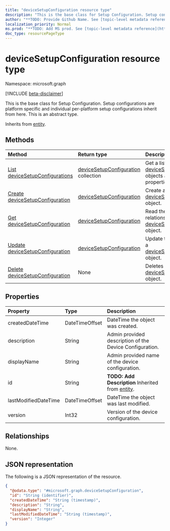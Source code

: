 ```yaml
---
title: "deviceSetupConfiguration resource type"
description: "This is the base class for Setup Configuration. Setup configurations are platform specific and individual per-platform setup configurations inherit from here."
author: "**TODO: Provide Github Name. See [topic-level metadata reference](https://msgo.azurewebsites.net/add/document/guidelines/metadata.html#topic-level-metadata)**"
localization_priority: Normal
ms.prod: "**TODO: Add MS prod. See [topic-level metadata reference](https://msgo.azurewebsites.net/add/document/guidelines/metadata.html#topic-level-metadata)**"
doc_type: resourcePageType
---
```


# deviceSetupConfiguration resource type

Namespace: microsoft.graph

[!INCLUDE [beta-disclaimer](../../includes/beta-disclaimer.md)]

This is the base class for Setup Configuration. Setup configurations are platform specific and individual per-platform setup configurations inherit from here.
This is an abstract type.


Inherits from [entity](../resources/entity.md).

## Methods
|Method|Return type|Description|
|:---|:---|:---|
|[List deviceSetupConfigurations](../api/devicesetupconfiguration-list.md)|[deviceSetupConfiguration](../resources/devicesetupconfiguration.md) collection|Get a list of the [deviceSetupConfiguration](../resources/devicesetupconfiguration.md) objects and their properties.|
|[Create deviceSetupConfiguration](../api/devicesetupconfiguration-create.md)|[deviceSetupConfiguration](../resources/devicesetupconfiguration.md)|Create a new [deviceSetupConfiguration](../resources/devicesetupconfiguration.md) object.|
|[Get deviceSetupConfiguration](../api/devicesetupconfiguration-get.md)|[deviceSetupConfiguration](../resources/devicesetupconfiguration.md)|Read the properties and relationships of a [deviceSetupConfiguration](../resources/devicesetupconfiguration.md) object.|
|[Update deviceSetupConfiguration](../api/devicesetupconfiguration-update.md)|[deviceSetupConfiguration](../resources/devicesetupconfiguration.md)|Update the properties of a [deviceSetupConfiguration](../resources/devicesetupconfiguration.md) object.|
|[Delete deviceSetupConfiguration](../api/devicesetupconfiguration-delete.md)|None|Deletes a [deviceSetupConfiguration](../resources/devicesetupconfiguration.md) object.|

## Properties
|Property|Type|Description|
|:---|:---|:---|
|createdDateTime|DateTimeOffset|DateTime the object was created.|
|description|String|Admin provided description of the Device Configuration.|
|displayName|String|Admin provided name of the device configuration.|
|id|String|**TODO: Add Description** Inherited from [entity](../resources/entity.md).|
|lastModifiedDateTime|DateTimeOffset|DateTime the object was last modified.|
|version|Int32|Version of the device configuration.|

## Relationships
None.

## JSON representation
The following is a JSON representation of the resource.
<!-- {
  "blockType": "resource",
  "keyProperty": "id",
  "@odata.type": "microsoft.graph.deviceSetupConfiguration",
  "baseType": "microsoft.graph.entity",
  "openType": false
}
-->
``` json
{
  "@odata.type": "#microsoft.graph.deviceSetupConfiguration",
  "id": "String (identifier)",
  "createdDateTime": "String (timestamp)",
  "description": "String",
  "displayName": "String",
  "lastModifiedDateTime": "String (timestamp)",
  "version": "Integer"
}
```

